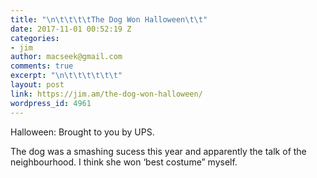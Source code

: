 ```yaml
---
title: "\n\t\t\t\tThe Dog Won Halloween\t\t"
date: 2017-11-01 00:52:19 Z
categories:
- jim
author: macseek@gmail.com
comments: true
excerpt: "\n\t\t\t\t\t\t"
layout: post
link: https://jim.am/the-dog-won-halloween/
wordpress_id: 4961
---
```


Halloween: Brought to you by UPS.




The dog was a smashing sucess this year and apparently the talk of the neighbourhood. I think she won ‘best costume” myself.



		
